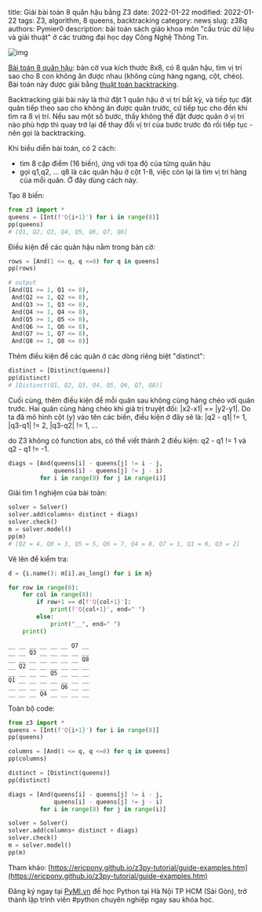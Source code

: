 title: Giải bài toán 8 quân hậu bằng Z3
date: 2022-01-22
modified: 2022-01-22
tags: Z3, algorithm, 8 queens, backtracking
category: news
slug: z38q
authors: Pymier0
description: bài toán sách giáo khoa môn "cấu trúc dữ liệu và giải thuật" ở các trường đại học dạy Công Nghệ Thông Tin.

![img](https://images.unsplash.com/photo-1571434798385-3c8988ae2f65?crop=entropy&cs=tinysrgb&fit=max&fm=jpg&ixid=MnwyMzI1MzN8MHwxfHJhbmRvbXx8fHx8fHx8fDE2NDI4MzM2OTk&ixlib=rb-1.2.1&q=80&w=600)

[Bài toán 8 quân hậu](https://en.wikipedia.org/wiki/Eight_queens_puzzle): bàn cờ vua kích thước 8x8, có 8 quân hậu, tìm vị trí sao cho 8 con không ăn được nhau (không cùng hàng ngang, cột, chéo). Bài toán này được giải bằng [thuật toán backtracking](https://en.wikipedia.org/wiki/Backtracking).

Backtracking giải bài này là thử đặt 1 quân hậu ở vị trí bất kỳ, và tiếp tục đặt quân tiếp theo sao cho không ăn được quân trước, cứ tiếp tục cho đến khi tìm ra 8 vị trí. Nếu sau một số bước, thấy không thể đặt được quân ở vị trí nào phù hợp thì quay trở lại để thay đổi vị trí của bước trước đó rồi tiếp tục -  nên gọi là backtracking.

Khi biểu diễn bài toán, có 2 cách:

- tìm 8 cặp điểm (16 biến), ứng với tọa độ của từng quân hậu
- gọi q1,q2, ... q8 là các quân hậu ở cột 1-8, việc còn lại là tìm vị trí hàng của mỗi quân. Ở đây dùng cách này.

Tạo 8 biến:

```py
from z3 import *
queens = [Int(f'Q{i+1}') for i in range(8)]
pp(queens)
# [Q1, Q2, Q3, Q4, Q5, Q6, Q7, Q8]
```

Điều kiện để các quân hậu nằm trong bàn cờ:

```py
rows = [And(1 <= q, q <=8) for q in queens]
pp(rows)

# output
[And(Q1 >= 1, Q1 <= 8),
 And(Q2 >= 1, Q2 <= 8),
 And(Q3 >= 1, Q3 <= 8),
 And(Q4 >= 1, Q4 <= 8),
 And(Q5 >= 1, Q5 <= 8),
 And(Q6 >= 1, Q6 <= 8),
 And(Q7 >= 1, Q7 <= 8),
 And(Q8 >= 1, Q8 <= 8)]
```

Thêm điều kiện để các quân ở các dòng riêng biệt "distinct":

```py
distinct = [Distinct(queens)]
pp(distinct)
# [Distinct(Q1, Q2, Q3, Q4, Q5, Q6, Q7, Q8)]
```

Cuối cùng, thêm điều kiện để mỗi quân sau không cùng hàng chéo với quân trước. Hai quân cùng hàng chéo khi giá trị truyệt đối: |x2-x1| == |y2-y1|. Do ta đã mô hình cột (y) vào tên các biến, điều kiện ở đây sẽ là:
|q2 - q1| != 1, |q3-q1| != 2, |q3-q2| != 1, ...

do Z3 không có function abs, có thể viết thành 2 điều kiện:
q2 - q1 != 1 và q2 - q1 != -1.

```py
diags = [And(queens[i] - queens[j] != i - j,
             queens[i] - queens[j] != j - i)
         for i in range(8) for j in range(i)]
```

Giải tìm 1 nghiệm của bài toán:

```py
solver = Solver()
solver.add(columns+ distinct + diags)
solver.check()
m = solver.model()
pp(m)
# [Q2 = 4, Q8 = 3, Q5 = 5, Q6 = 7, Q4 = 8, Q7 = 1, Q1 = 6, Q3 = 2]
```

Vẽ lên để kiểm tra:

```py
d = {i.name(): m[i].as_long() for i in m}

for row in range(8):
    for col in range(8):
        if row+1 == d[f'Q{col+1}']:
            print(f'Q{col+1}', end=" ")
        else:
            print("__", end=" ")
    print()
```

```
__ __ __ __ __ __ Q7 __
__ __ Q3 __ __ __ __ __
__ __ __ __ __ __ __ Q8
__ Q2 __ __ __ __ __ __
__ __ __ __ Q5 __ __ __
Q1 __ __ __ __ __ __ __
__ __ __ __ __ Q6 __ __
__ __ __ Q4 __ __ __ __

```

Toàn bộ code:

```py
from z3 import *
queens = [Int(f'Q{i+1}') for i in range(8)]
pp(queens)

columns = [And(1 <= q, q <=8) for q in queens]
pp(columns)

distinct = [Distinct(queens)]
pp(distinct)

diags = [And(queens[i] - queens[j] != i - j,
             queens[i] - queens[j] != j - i)
         for i in range(8) for j in range(i)]

solver = Solver()
solver.add(columns+ distinct + diags)
solver.check()
m = solver.model()
pp(m)
```

Tham khảo: [https://ericpony.github.io/z3py-tutorial/guide-examples.htm](https://ericpony.github.io/z3py-tutorial/guide-examples.htm)

Đăng ký ngay tại [PyMI.vn](https://pymi.vn) để học Python tại Hà Nội TP HCM (Sài Gòn),
trở thành lập trình viên #python chuyên nghiệp ngay sau khóa học.
